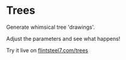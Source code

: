 # Trees

Generate whimsical tree 'drawings'.

Adjust the parameters and see what happens!

Try it live on [flintsteel7.com/trees](https://flintsteel7.com/trees/)